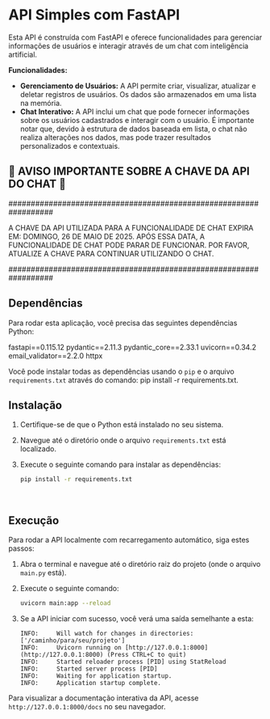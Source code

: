 # API Simples com FastAPI

Esta API é construída com FastAPI e oferece funcionalidades para gerenciar informações de usuários e interagir através de um chat com inteligência artificial.

**Funcionalidades:**

-   **Gerenciamento de Usuários:** A API permite criar, visualizar, atualizar e deletar registros de usuários. Os dados são armazenados em uma lista na memória.
-   **Chat Interativo:** A API inclui um chat que pode fornecer informações sobre os usuários cadastrados e interagir com o usuário. É importante notar que, devido à estrutura de dados baseada em lista, o chat não realiza alterações nos dados, mas pode trazer resultados personalizados e contextuais.

## 🚨 AVISO IMPORTANTE SOBRE A CHAVE DA API DO CHAT 🚨

##################################################################

A CHAVE DA API UTILIZADA PARA A FUNCIONALIDADE DE CHAT
EXPIRA EM: DOMINGO, 26 DE MAIO DE 2025.
APÓS ESSA DATA, A FUNCIONALIDADE DE CHAT PODE PARAR DE
FUNCIONAR. POR FAVOR, ATUALIZE A CHAVE PARA CONTINUAR
UTILIZANDO O CHAT.

##################################################################


## Dependências

Para rodar esta aplicação, você precisa das seguintes dependências Python:

fastapi==0.115.12
pydantic==2.11.3
pydantic_core==2.33.1
uvicorn==0.34.2
email_validator==2.2.0
httpx

Você pode instalar todas as dependências usando o `pip` e o arquivo `requirements.txt` através do comando: pip install -r requirements.txt.

## Instalação

1.  Certifique-se de que o Python está instalado no seu sistema.
2.  Navegue até o diretório onde o arquivo `requirements.txt` está localizado.
3.  Execute o seguinte comando para instalar as dependências:

    ```bash
    pip install -r requirements.txt
    ```

<br>

## Execução

Para rodar a API localmente com recarregamento automático, siga estes passos:

1.  Abra o terminal e navegue até o diretório raiz do projeto (onde o arquivo `main.py` está).
2.  Execute o seguinte comando:

    ```bash
    uvicorn main:app --reload
    ```

3.  Se a API iniciar com sucesso, você verá uma saída semelhante a esta:

    ```
    INFO:     Will watch for changes in directories: ['/caminho/para/seu/projeto']
    INFO:     Uvicorn running on [http://127.0.0.1:8000](http://127.0.0.1:8000) (Press CTRL+C to quit)
    INFO:     Started reloader process [PID] using StatReload
    INFO:     Started server process [PID]
    INFO:     Waiting for application startup.
    INFO:     Application startup complete.
    ```

Para visualizar a documentação interativa da API, acesse `http://127.0.0.1:8000/docs` no seu navegador.
